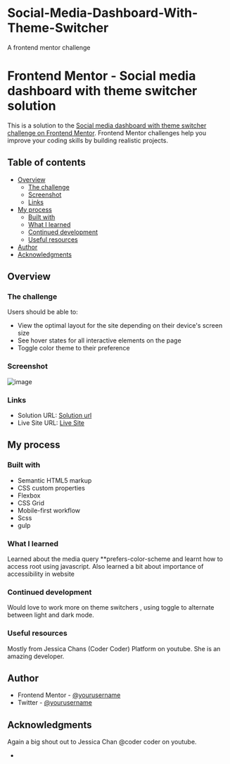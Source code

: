 # Social-Media-Dashboard-With-Theme-Switcher

A frontend mentor challenge

# Frontend Mentor - Social media dashboard with theme switcher solution

This is a solution to the [Social media dashboard with theme switcher challenge on Frontend Mentor](https://www.frontendmentor.io/challenges/social-media-dashboard-with-theme-switcher-6oY8ozp_H). Frontend Mentor challenges help you improve your coding skills by building realistic projects.

## Table of contents

- [Overview](#overview)
  - [The challenge](#the-challenge)
  - [Screenshot](#screenshot)
  - [Links](#links)
- [My process](#my-process)
  - [Built with](#built-with)
  - [What I learned](#what-i-learned)
  - [Continued development](#continued-development)
  - [Useful resources](#useful-resources)
- [Author](#author)
- [Acknowledgments](#acknowledgments)

## Overview

### The challenge

Users should be able to:

- View the optimal layout for the site depending on their device's screen size
- See hover states for all interactive elements on the page
- Toggle color theme to their preference

### Screenshot

![image]("./images/screenshot.png")

### Links

- Solution URL: [Solution url](https://github.com/talentlessDeveloper/Social-Media-Dashboard-With-Theme-Switcher/)
- Live Site URL: [Live Site](https://talentlessdeveloper.github.io/Social-Media-Dashboard-With-Theme-Switcher/)

## My process

### Built with

- Semantic HTML5 markup
- CSS custom properties
- Flexbox
- CSS Grid
- Mobile-first workflow
- Scss
- gulp

### What I learned

Learned about the media query \*\*prefers-color-scheme and learnt how to access root using javascript. Also learned a bit about importance of accessibility in website

### Continued development

Would love to work more on theme switchers , using toggle to alternate between light and dark mode.

### Useful resources

Mostly from Jessica Chans (Coder Coder) Platform on youtube. She is an amazing developer.

## Author

- Frontend Mentor - [@yourusername](https://www.frontendmentor.io/profile/talentlessDeveloper)
- Twitter - [@yourusername](https://www.twitter.com/kcreeem)

## Acknowledgments

Again a big shout out to Jessica Chan @coder coder on youtube.

-
